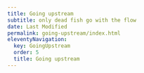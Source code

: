 ```yaml
---
title: Going upstream
subtitle: only dead fish go with the flow
date: Last Modified 
permalink: going-upstream/index.html
eleventyNavigation:
  key: GoingUpstream 
  order: 5
  title: Going upstream
---
```


